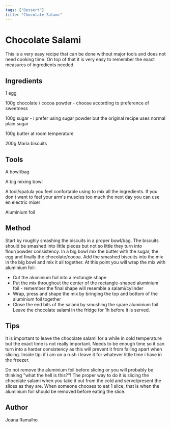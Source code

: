 ```yaml
---
tags: ["Dessert"]
title: "Chocolate Salami"
---
```

<TagLinks />

# Chocolate Salami 

This is a very easy recipe that can be done without major tools and does not need cooking time. On top of that it is very easy to remember the exact measures of ingredients needed.  

## Ingredients

1 egg

100g chocolate / cocoa powder - choose according to preference of sweetness

100g sugar - i prefer using sugar powder but the original recipe uses normal plain sugar 

100g butter at room temperature 

200g Maria biscuits 

## Tools

A bowl/bag

A big mixing bowl 

A tool/spatula you feel confortable using to mix all the ingredients. If you don't want to feel your arm's muscles too much the next day you can use en electric mixer

Aluminium foil 

## Method

Start by roughly smashing the biscuits in a proper bowl/bag. The biscuits should be smashed into little pieces but not so little they turn into flour/powder consistency.
In a big bowl mix the butter with the sugar, the egg and finally the chocolate/cocoa.
Add the smashed biscuits into the mix in the big bowl and mix it all together. 
At this point you will wrap the mix with aluminium foil: 
  - Cut the aluminium foil into a rectangle shape
  - Put the mix throughout the center of the rectangle-shaped aluminium foil - remember the final shape will resemble a salami/cylinder
  - Wrap, press and shape the mix by bringing the top and bottom of the aluminium foil together
  - Close the end bits of the salami by smushing the spare aluminium foil
Leave the chocolate salami in the fridge for 1h before it is served.

## Tips

It is important to leave the chocolate salami for a while in cold temperature but the exact time is not really important. Needs to be enough time so it can turn into a harder consistency as this will prevent it from falling apart when slicing. Inside tip: if i am on a rush i leave it for whatever little time i have in the freezer. 

Do not remove the aluminium foil before slicing or you will probably be thinking "what the hell is this?"! The proper way to do it is slicing the chocolate salami when you take it out from the cold and serve/present the slices as they are. When someone chooses to eat 1 slice, that is when the aluminium foil should be removed before eating the slice.  

## Author
Joana Ramalho
